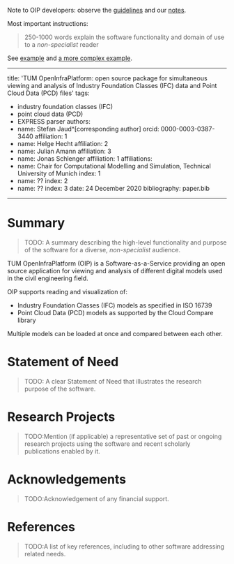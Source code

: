 
Note to OIP developers: observe the [guidelines](https://joss.readthedocs.io/en/latest/submitting.html#what-should-my-paper-contain) and our [notes](./notes.md).

Most important instructions:

> 250-1000 words
> explain the software functionality and domain of use to a *non-specialist* reader

See [example](http://bit.ly/2x22gxT) and [a more complex example](https://joss.readthedocs.io/en/latest/submitting.html#example-paper-and-bibliography).

---
title: 'TUM OpenInfraPlatform: open source package for simultaneous viewing and analysis of Industry Foundation Classes (IFC) data and Point Cloud Data (PCD) files'
tags:
  - industry foundation classes (IFC)
  - point cloud data (PCD)
  - EXPRESS parser
authors:
  - name: Stefan Jaud^[corresponding author]
    orcid: 0000-0003-0387-3440
    affiliation: 1
  - name: Helge Hecht
    affiliation: 2
  - name: Julian Amann
    affiliation: 3
  - name: Jonas Schlenger
    affiliation: 1
affiliations:
 - name: Chair for Computational Modelling and Simulation, Technical University of Munich
   index: 1
 - name: ??
   index: 2
 - name: ??
   index: 3
date: 24 December 2020
bibliography: paper.bib
---

# Summary

> TODO: A summary describing the high-level functionality and purpose of the software for a diverse, *non-specialist* audience.

TUM OpenInfraPlatform (OIP) is a Software-as-a-Service providing an open source application for
 viewing and analysis of different digital models used in the civil engineering field.

OIP supports reading and visualization of:

- Industry Foundation Classes (IFC) models as specified in ISO 16739
- Point Cloud Data (PCD) models as supported by the Cloud Compare library

Multiple models can be loaded at once and compared between each other.

# Statement of Need

> TODO: A clear Statement of Need that illustrates the research purpose of the software.

# Research Projects

> TODO:Mention (if applicable) a representative set of past or ongoing research projects using the software and recent scholarly publications enabled by it.

# Acknowledgements

> TODO:Acknowledgement of any financial support.

# References

> TODO:A list of key references, including to other software addressing related needs.
